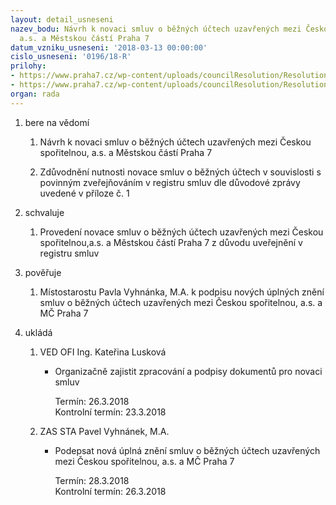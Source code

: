 ```yaml
---
layout: detail_usneseni
nazev_bodu: Návrh k novaci smluv o běžných účtech uzavřených mezi Českou spořitelnou,
  a.s. a Městskou částí Praha 7
datum_vzniku_usneseni: '2018-03-13 00:00:00'
cislo_usneseni: '0196/18-R'
prilohy:
- https://www.praha7.cz/wp-content/uploads/councilResolution/Resolutions/27392/export/DuvodovazpravakNovacismluv~333811.docx
- https://www.praha7.cz/wp-content/uploads/councilResolution/Resolutions/27392/export/export~334483.pdf
organ: rada
---
```

<ol class="urzList_view" id="urzList">
<li class="urzClass1" id=""><span name="1">bere na vědomí</span>
<ol class="urzOlClass decimal ">
<li class="urzClass2" style="TEXT-ALIGN: left" id=""><span><p>Návrh k novaci smluv o běžných účtech uzavřených mezi Českou spořitelnou, a.s. a Městskou částí Praha 7</p></span></li>
<li class="urzClass2" style="TEXT-ALIGN: left" id=""><span><p>Zdůvodnění nutnosti novace smluv o běžných účtech v souvislosti s povinným zveřejňováním v registru smluv dle důvodové zprávy uvedené v příloze č. 1&nbsp;</p></span></li></ol></li>
<li class="urzClass1" id=""><span name="24">schvaluje</span>
<ol class="urzOlClass decimal ">
<li class="urzClass2" style="TEXT-ALIGN: left" id=""><span><p>Provedení novace smluv o běžných účtech uzavřených mezi Českou spořitelnou,a.s. a Městskou částí Praha 7 z důvodu uveřejnění v registru smluv</p></span></li></ol></li>
<li class="urzClass1" id=""><span name="16">pověřuje</span><ol class="urzOlClass decimal "><li class="urzClass2" id="" style="text-align: left;"><span><p>Místostarostu Pavla Vyhnánka, M.A. k podpisu nových úplných znění smluv o běžných účtech uzavřených mezi Českou spořitelnou, a.s. a MČ Praha 7</p></span></li></ol></li><li class="urzClass1" id="urzUkoly"><span name="1">ukládá</span><ol class="urzOlClass"><li class="urzClass2"><span><p>VED OFI Ing. Kateřina Lusková</p></span><ul class="urzUlClass"><li class="urzClass3"><span><p>Organizačně zajistit zpracování a podpisy dokumentů pro novaci smluv</p></span><span class="urzUkolTermin">  Termín:&nbsp;26.3.2018</span><div class="urzUkolTermin">  Kontrolní termín:&nbsp;23.3.2018</div></li></ul></li><li class="urzClass2"><span><p>ZAS STA Pavel Vyhnánek, M.A.</p></span><ul class="urzUlClass"><li class="urzClass3"><span><p>Podepsat nová úplná znění smluv o běžných účtech uzavřených mezi Českou spořitelnou, a.s. a MČ Praha 7</p></span><span class="urzUkolTermin">  Termín:&nbsp;28.3.2018</span><div class="urzUkolTermin">  Kontrolní termín:&nbsp;26.3.2018</div></li></ul></li></ol></li></ol>